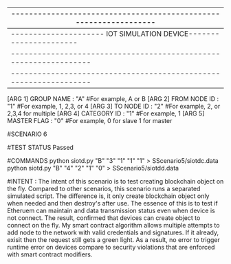 |-----------------------------------------------------------------|
|-----------------------------------------------------------------|
|--------------------- IOT SIMULATION DEVICE----------------------|
|-----------------------------------------------------------------|
|-----------------------------------------------------------------|
[ARG 1] GROUP NAME      : "A"  #For example, A or B
[ARG 2] FROM NODE ID    : "1"  #For example, 1, 2,3, or 4
[ARG 3] TO NODE ID      : "2"  #For example, 2, or 2,3,4 for multiple
[ARG 4] CATEGORY ID     : "1"  #For example, 1
[ARG 5] MASTER FLAG     : "0"  #For example, 0 for slave 1 for master

#SCENARIO 
6

#TEST STATUS
Passed

#COMMANDS
python siotd.py "B" "3" "1" "1" "1" > SScenario5/siotdc.data
python siotd.py "B" "4" "2" "1" "0" > SScenario5/siotdd.data


#INTENT : 
The intent of this scenario is to test creating blockchain object on the fly.
Compared to other scenarios, this scenario runs a separated simulated script. 
The difference is, it only create blockchain object only when needed
and then destroy's after use. The essence of this
is to test if Etheruem can maintain and data transmission status even when device is not connect.
The result, confirmed that devices can create object to connect on the fly. My
smart contract algorithm allows multiple attempts to add node to the network with
valid credentials and signatures. If it already, exisit then the request still gets
a green light. As a result, no error to trigger runtime error on devices compare to
security violations that are enforced with smart contract modifiers.


